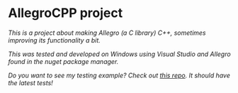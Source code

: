 # AllegroCPP project

*This is a project about making Allegro (a C library) C++, sometimes improving its functionality a bit.*

*This was tested and developed on Windows using Visual Studio and Allegro found in the nuget package manager.*

*Do you want to see my testing example? Check out [this repo](https://github.com/Lohkdesgds/AllegroCPP_Project). It should have the latest tests!*

